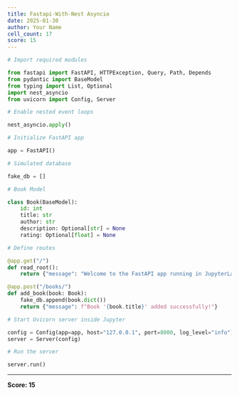 ```yaml
---
title: Fastapi-With-Nest Asyncio
date: 2025-01-30
author: Your Name
cell_count: 17
score: 15
---
```


```python
# Import required modules
```


```python
from fastapi import FastAPI, HTTPException, Query, Path, Depends
from pydantic import BaseModel
from typing import List, Optional
import nest_asyncio
from uvicorn import Config, Server
```


```python
# Enable nested event loops
```


```python
nest_asyncio.apply()
```


```python
# Initialize FastAPI app
```


```python
app = FastAPI()
```


```python
# Simulated database
```


```python
fake_db = []
```


```python
# Book Model
```


```python
class Book(BaseModel):
    id: int
    title: str
    author: str
    description: Optional[str] = None
    rating: Optional[float] = None
```


```python
# Define routes
```


```python
@app.get("/")
def read_root():
    return {"message": "Welcome to the FastAPI app running in JupyterLab!"}
```


```python
@app.post("/books/")
def add_book(book: Book):
    fake_db.append(book.dict())
    return {"message": f"Book '{book.title}' added successfully!"}
```


```python
# Start Uvicorn server inside Jupyter
```


```python
config = Config(app=app, host="127.0.0.1", port=8000, log_level="info")
server = Server(config)
```


```python
# Run the server
```


```python
server.run()
```


---
**Score: 15**
